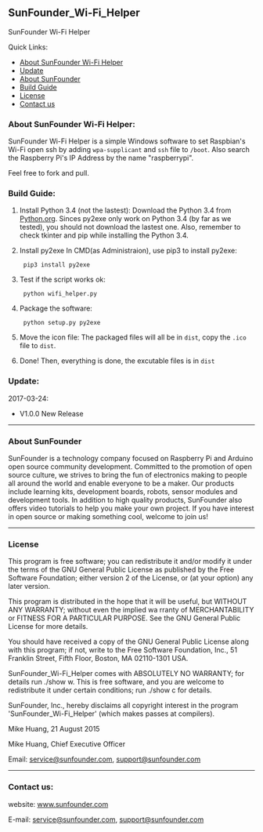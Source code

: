 ## SunFounder_Wi-Fi_Helper
SunFounder Wi-Fi Helper

Quick Links:

 * [About SunFounder Wi-Fi Helper](#about_this_software)
 * [Update](#update)
 * [About SunFounder](#about_sunfounder)
 * [Build Guide](#build_guide)
 * [License](#license)
 * [Contact us](#contact_us)

<a id="about_this_software"></a>
### About SunFounder Wi-Fi Helper:
SunFounder Wi-Fi Helper is a simple Windows software to set Raspbian's Wi-Fi open ssh by adding `wpa-supplicant` and `ssh` file to `/boot`. Also search the Raspberry Pi's IP Address by the name "raspberrypi".

Feel free to fork and pull.

<a id="build_guide"></a>
### Build Guide:
1. Install Python 3.4 (not the lastest):
    Download the Python 3.4 from [Python.org](python.org). Sinces py2exe only work on Python 3.4 (by far as we tested), you should not download the lastest one. Also, remember to check tkinter and pip while installing the Python 3.4.
2. Install py2exe
    In CMD(as Administraion), use pip3 to install py2exe:

        pip3 install py2exe
3. Test if the script works ok:
    
        python wifi_helper.py
4. Package the software:

        python setup.py py2exe
5. Move the icon file:
    The packaged files will all be in `dist`, copy the `.ico` file to `dist`.
6. Done!
    Then, everything is done, the excutable files is in `dist`


<a id="update"></a>
### Update:
2017-03-24:
 - V1.0.0 New Release

----------------------------------------------
<a id="about_sunfounder"></a>
### About SunFounder
SunFounder is a technology company focused on Raspberry Pi and Arduino open source community development. Committed to the promotion of open source culture, we strives to bring the fun of electronics making to people all around the world and enable everyone to be a maker. Our products include learning kits, development boards, robots, sensor modules and development tools. In addition to high quality products, SunFounder also offers video tutorials to help you make your own project. If you have interest in open source or making something cool, welcome to join us!

----------------------------------------------
<a id="license"></a>
### License
This program is free software; you can redistribute it and/or modify it under the terms of the GNU General Public License as published by the Free Software Foundation; either version 2 of the License, or (at your option) any later version.

This program is distributed in the hope that it will be useful, but WITHOUT ANY WARRANTY; without even the implied wa rranty of MERCHANTABILITY or FITNESS FOR A PARTICULAR PURPOSE. See the GNU General Public License for more details.

You should have received a copy of the GNU General Public License along with this program; if not, write to the Free Software Foundation, Inc., 51 Franklin Street, Fifth Floor, Boston, MA 02110-1301 USA.

SunFounder_Wi-Fi_Helper comes with ABSOLUTELY NO WARRANTY; for details run ./show w. This is free software, and you are welcome to redistribute it under certain conditions; run ./show c for details.

SunFounder, Inc., hereby disclaims all copyright interest in the program 'SunFounder_Wi-Fi_Helper' (which makes passes at compilers).

Mike Huang, 21 August 2015

Mike Huang, Chief Executive Officer

Email: service@sunfounder.com, support@sunfounder.com

----------------------------------------------
<a id="contact_us"></a>
### Contact us:
website:
	www.sunfounder.com

E-mail:
	service@sunfounder.com, support@sunfounder.com
